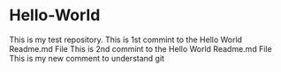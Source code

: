 # Hello-World
This is my test repository. 
This is 1st commint to the Hello World Readme.md File
This is 2nd commint to the Hello World Readme.md File
This is my new comment to understand git
